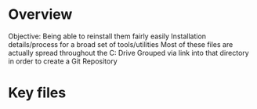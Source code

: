 # Overview

Objective: Being able to reinstall them fairly easily Installation
details/process for a broad set of tools/utilities Most of these files
are actually spread throughout the C: Drive Grouped via link into that
directory in order to create a Git Repository

# Key files
